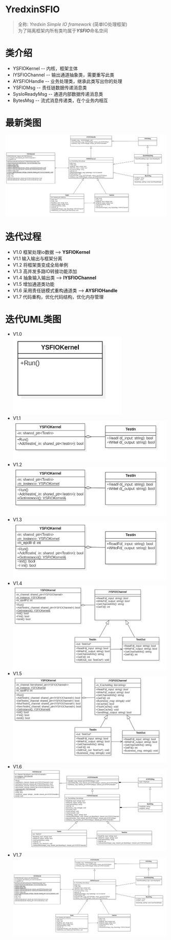 # YredxinSFIO
> 全称: *Yredxin Simple IO framework* (简单IO处理框架)  
> 为了隔离框架内所有类均属于***YSFIO***命名空间  

# 类介绍
- YSFIOKernel -- 内核，框架主体
- IYSFIOChannel -- 输出通道抽象类，需要重写此类
- AYSFIOHandle -- 业务处理类，继承此类写出你的处理
- YSFIOMsg -- 责任链数据传递消息类
- SysIoReadyMsg -- 通道内部数据传递消息类
- BytesMsg -- 流式消息传递类，在个业务内相互

# 最新类图
![V1.7 UML图](./images/V1.7.png)

# 迭代过程
- V1.0 框架处理io数据 --> **YSFIOKernel**
- V1.1 输入输出与框架分离
- V1.2 将框架类变成全局单例
- V1.3 高并发多路IO转接功能添加
- V1.4 抽象输入输出类 --> **IYSFIOChannel**
- V1.5 增加通道类功能
- V1.6 采用责任链模式重构通道类 --> **AYSFIOHandle**
- V1.7 代码重构，优化代码结构，优化内存管理

# 迭代UML类图
- V1.0   
    ![V1.0 UML图](./images/V1.0.png)
- V1.1   
    ![V1.1 UML图](./images/V1.1.png)
- V1.2   
    ![V1.2 UML图](./images/V1.2.png)
- V1.3   
    ![V1.3 UML图](./images/V1.3.png)
- V1.4   
    ![V1.4 UML图](./images/V1.4.png)
- V1.5   
    ![V1.5 UML图](./images/V1.5.png)
- V1.6   
    ![V1.6 UML图](./images/V1.6.png)
- V1.7   
    ![V1.7 UML图](./images/V1.7.png)